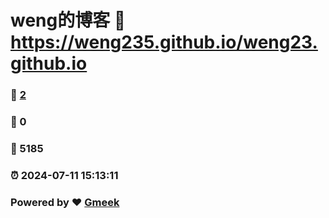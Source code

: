# weng的博客 :link: https://weng235.github.io/weng23.github.io 
### :page_facing_up: [2](https://weng235.github.io/weng23.github.io/tag.html) 
### :speech_balloon: 0 
### :hibiscus: 5185 
### :alarm_clock: 2024-07-11 15:13:11 
### Powered by :heart: [Gmeek](https://github.com/Meekdai/Gmeek)
